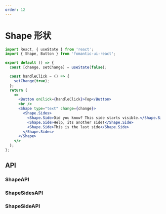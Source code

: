 ```yaml
---
order: 12
---
```


# Shape 形状

```jsx
import React, { useState } from 'react';
import { Shape, Button } from 'fomantic-ui-react';

export default () => {
  const [change, setChange] = useState(false);

  const handleClick = () => {
    setChange(true);
  };
  return (
    <>
      <Button onClick={handleClick}>Top</Button>
      <br />
      <Shape type="text" change={change}>
        <Shape.Sides>
          <Shape.Side>Did you know? This side starts visible.</Shape.Side>
          <Shape.Side>Help, its another side!</Shape.Side>
          <Shape.Side>This is the last side</Shape.Side>
        </Shape.Sides>
      </Shape>
    </>
  );
};
```

## API

### **Shape**<Badge>API</Badge>

<API src="@/shape/Shape.tsx" hideTitle></API>

### **ShapeSides**<Badge>API</Badge>

<API src="@/shape/ShapeSides.tsx" hideTitle></API>

### **ShapeSide**<Badge>API</Badge>

<API src="@/shape/ShapeSide.tsx" hideTitle></API>
